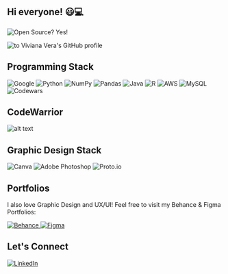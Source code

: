## Hi everyone! 😃💻

![Open Source? Yes!](https://badgen.net/badge/Open%20Source%20%3F/Yes%21/blue?icon=github)


![to Viviana Vera's GitHub profile](https://user-images.githubusercontent.com/33163800/126901109-903068ea-e4be-4117-8051-b1b34706583c.png)


## Programming Stack


![Google](https://img.shields.io/badge/google-4285F4?style=for-the-badge&logo=google&logoColor=white) <img alt="Python" src="https://img.shields.io/badge/python-%2314354C.svg?style=for-the-badge&logo=python&logoColor=white"/> ![NumPy](https://img.shields.io/badge/numpy-%23013243.svg?style=for-the-badge&logo=numpy&logoColor=white) ![Pandas](https://img.shields.io/badge/pandas-%23150458.svg?style=for-the-badge&logo=pandas&logoColor=white)
 <img alt="Java" src="https://img.shields.io/badge/java-%23ED8B00.svg?style=for-the-badge&logo=java&logoColor=white"/> <img alt="R" src="https://img.shields.io/badge/r-%23276DC3.svg?style=for-the-badge&logo=r&logoColor=white"/> <img alt="AWS" src="https://img.shields.io/badge/AWS-%23FF9900.svg?style=for-the-badge&logo=amazon-aws&logoColor=white"/> <img alt="MySQL" src="https://img.shields.io/badge/mysql-%2300f.svg?style=for-the-badge&logo=mysql&logoColor=white"/> ![Codewars](https://img.shields.io/badge/Codewars-B1361E?style=for-the-badge&logo=codewars&logoColor=grey)

## CodeWarrior
![alt text](https://www.codewars.com/users/vivianavf/badges/large)

## Graphic Design Stack

![Canva](https://img.shields.io/badge/Canva-%2300C4CC.svg?style=for-the-badge&logo=Canva&logoColor=white) ![Adobe Photoshop](https://img.shields.io/badge/adobephotoshop-%2331A8FF.svg?style=for-the-badge&logo=adobephotoshop&logoColor=white) ![Proto.io](https://img.shields.io/badge/Proto.io-161637?style=for-the-badge&logo=proto.io&logoColor=00e5ff)

## Portfolios

I also love Graphic Design and UX/UI! Feel free to visit my Behance & Figma Portfolios:

<a href="https://www.behance.net/vivianaverafa">
<img alt="Behance" src="https://img.shields.io/badge/Behance-1769ff?style=for-the-badge&logo=behance&logoColor=white"/>
</a>

<a href="https://www.figma.com/@vivianavera03">
<img alt="Figma" src="https://img.shields.io/badge/figma-%23F24E1E.svg?style=for-the-badge&logo=figma&logoColor=white"/>
</a>

## Let's Connect 

<a href="https://www.linkedin.com/in/vivianavera03/">
<img alt="LinkedIn" src="https://img.shields.io/badge/linkedin-%230077B5.svg?style=for-the-badge&logo=linkedin&logoColor=white"/>
</a>
